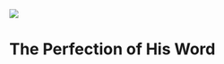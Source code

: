<img class="intro-right" src="/images/art-darkness-crucifixion-dore.jpg">

# The Perfection of His Word
